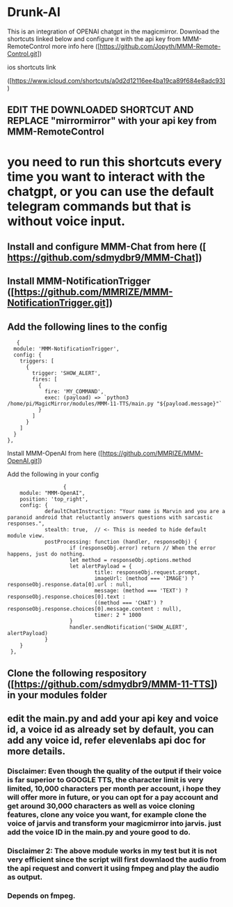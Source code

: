 # Drunk-AI
This is an integration of OPENAI chatgpt in the magicmirror.
Download the shortcuts linked below and configure it with the api key from MMM-RemoteControl 
 more info here ([https://github.com/Jopyth/MMM-Remote-Control.git])

ios shortcuts link 

([https://www.icloud.com/shortcuts/a0d2d12116ee4ba19ca89f684e8adc93])
## EDIT THE DOWNLOADED SHORTCUT AND REPLACE "mirrormirror" with your api key from MMM-RemoteControl

# you need to run this shortcuts every time you want to interact with the chatgpt, or you can use the default telegram commands but that is without voice input.

## Install and configure MMM-Chat from here ([ https://github.com/sdmydbr9/MMM-Chat])

## Install MMM-NotificationTrigger ([https://github.com/MMRIZE/MMM-NotificationTrigger.git])
## Add the following lines to the config
 

       {
      module: 'MMM-NotificationTrigger',
      config: {
        triggers: [
          {
            trigger: 'SHOW_ALERT',
            fires: [
              {
                fire: 'MY_COMMAND',
                exec: (payload) => `python3 /home/pi/MagicMirror/modules/MMM-11-TTS/main.py "${payload.message}"`
              }
            ]
          }
        ]
      }
    },


Install MMM-OpenAI from here ([https://github.com/MMRIZE/MMM-OpenAI.git])

Add the following in your config 
                      
                      
                      
                      {
        module: "MMM-OpenAI",
        position: 'top_right',
        config: {
                defaultChatInstruction: "Your name is Marvin and you are a paranoid android that reluctantly answers questions with sarcastic responses.",
                stealth: true,  // <- This is needed to hide default module view.
                postProcessing: function (handler, responseObj) {
                        if (responseObj.error) return // When the error happens, just do nothing.
                        let method = responseObj.options.method
                        let alertPayload = {
                                title: responseObj.request.prompt,
                                imageUrl: (method === 'IMAGE') ? responseObj.response.data[0].url : null,
                                message: (method === 'TEXT') ? responseObj.response.choices[0].text : 
                                ((method === 'CHAT') ? responseObj.response.choices[0].message.content : null),
                                timer: 2 * 1000
                        }
                        handler.sendNotification('SHOW_ALERT', alertPayload)
                }
        }
     },








## Clone the following respository ([https://github.com/sdmydbr9/MMM-11-TTS]) in your modules folder
## edit the main.py and add your api key and voice id, a voice id as already set by default, you can add any voice id, refer elevenlabs api doc for more details.



### Disclaimer: Even though the quality of the output if their voice is far superior to GOOGLE TTS, the character limit is very limited, 10,000 characters per month per account, i hope they will offer more in future, or you can opt for a pay account and get around 30,000 characters as well as voice cloning features,  clone any voice you want, for example clone the voice of jarvis and transform your magicmirror into jarvis. just add the voice ID in the main.py and youre good to do.

### Disclaimer 2: The above module works in my test but it is not very efficient since the script will first downlaod the audio from the api request and convert it using fmpeg and play the audio as output. 
### Depends on fmpeg. 







